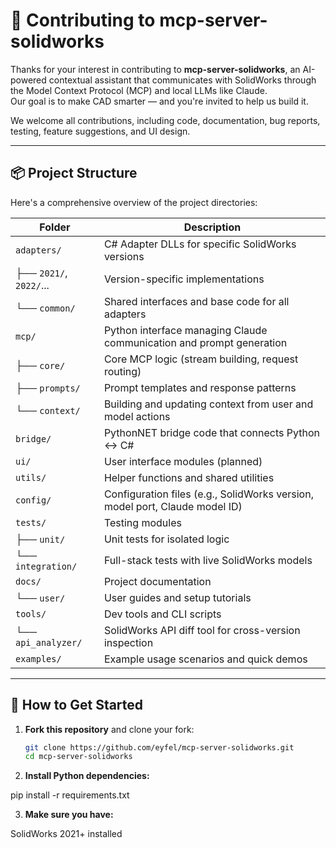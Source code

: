 # 🤝 Contributing to mcp-server-solidworks

Thanks for your interest in contributing to **mcp-server-solidworks**, an AI-powered contextual assistant that communicates with SolidWorks through the Model Context Protocol (MCP) and local LLMs like Claude.  
Our goal is to make CAD smarter — and you're invited to help us build it.

We welcome all contributions, including code, documentation, bug reports, testing, feature suggestions, and UI design.

---

## 📦 Project Structure

Here's a comprehensive overview of the project directories:

| Folder | Description |
|--------|-------------|
| `adapters/` | C# Adapter DLLs for specific SolidWorks versions |
| ├── `2021/`, `2022/`... | Version-specific implementations |
| └── `common/` | Shared interfaces and base code for all adapters |
| `mcp/` | Python interface managing Claude communication and prompt generation |
| ├── `core/` | Core MCP logic (stream building, request routing) |
| ├── `prompts/` | Prompt templates and response patterns |
| └── `context/` | Building and updating context from user and model actions |
| `bridge/` | PythonNET bridge code that connects Python ↔ C# |
| `ui/` | User interface modules (planned) |
| `utils/` | Helper functions and shared utilities |
| `config/` | Configuration files (e.g., SolidWorks version, model port, Claude model ID) |
| `tests/` | Testing modules |
| ├── `unit/` | Unit tests for isolated logic |
| └── `integration/` | Full-stack tests with live SolidWorks models |
| `docs/` | Project documentation |
| └── `user/` | User guides and setup tutorials |
| `tools/` | Dev tools and CLI scripts |
| └── `api_analyzer/` | SolidWorks API diff tool for cross-version inspection |
| `examples/` | Example usage scenarios and quick demos |

---

## 🚀 How to Get Started

1. **Fork this repository** and clone your fork:
   ```bash
   git clone https://github.com/eyfel/mcp-server-solidworks.git
   cd mcp-server-solidworks
   
2.   **Install Python dependencies:**
   
pip install -r requirements.txt

3.   **Make sure you have:**

SolidWorks 2021+ installed
